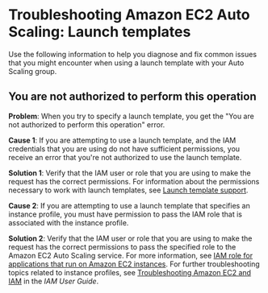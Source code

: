 # Troubleshooting Amazon EC2 Auto Scaling: Launch templates<a name="ts-as-launch-template"></a>

Use the following information to help you diagnose and fix common issues that you might encounter when using a launch template with your Auto Scaling group\.

## You are not authorized to perform this operation<a name="ts-launch-template-unauthorized-error"></a>

**Problem**: When you try to specify a launch template, you get the "You are not authorized to perform this operation" error\. 

**Cause 1**: If you are attempting to use a launch template, and the IAM credentials that you are using do not have sufficient permissions, you receive an error that you're not authorized to use the launch template\. 

**Solution 1**: Verify that the IAM user or role that you are using to make the request has the correct permissions\. For information about the permissions necessary to work with launch templates, see [Launch template support](ec2-auto-scaling-launch-template-permissions.md)\.

**Cause 2**: If you are attempting to use a launch template that specifies an instance profile, you must have permission to pass the IAM role that is associated with the instance profile\. 

**Solution 2**: Verify that the IAM user or role that you are using to make the request has the correct permissions to pass the specified role to the Amazon EC2 Auto Scaling service\. For more information, see [IAM role for applications that run on Amazon EC2 instances](us-iam-role.md)\. For further troubleshooting topics related to instance profiles, see [Troubleshooting Amazon EC2 and IAM](https://docs.aws.amazon.com/IAM/latest/UserGuide/troubleshoot_iam-ec2.html) in the *IAM User Guide*\.